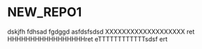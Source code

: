 # NEW_REPO1
dskjfh
fdhsad
fgdggd
asfdsfsdsd
XXXXXXXXXXXXXXXXXXX
ret
HHHHHHHHHHHHHHHHHret
eTTTTTTTTTTTTsdsf
ert
